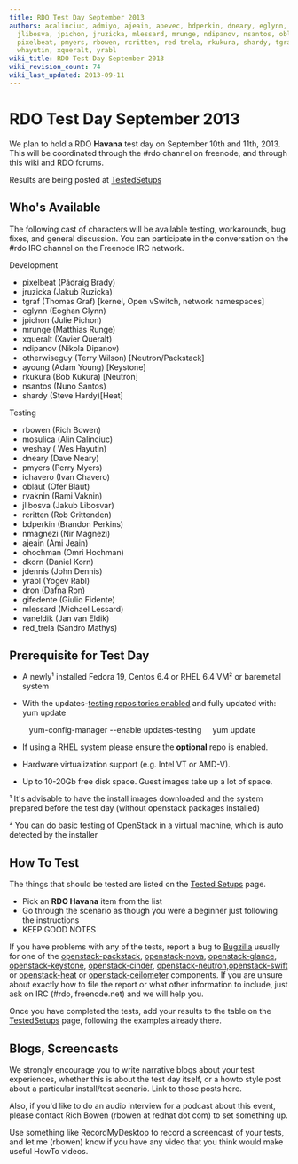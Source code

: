 ```yaml
---
title: RDO Test Day September 2013
authors: acalinciuc, admiyo, ajeain, apevec, bdperkin, dneary, eglynn, hateya, ichavero,
  jlibosva, jpichon, jruzicka, mlessard, mrunge, ndipanov, nsantos, oblaut, otherwiseguy,
  pixelbeat, pmyers, rbowen, rcritten, red trela, rkukura, shardy, tgraf, vaneldik,
  whayutin, xqueralt, yrabl
wiki_title: RDO Test Day September 2013
wiki_revision_count: 74
wiki_last_updated: 2013-09-11
---
```


# RDO Test Day September 2013

We plan to hold a RDO **Havana** test day on September 10th and 11th, 2013. This will be coordinated through the #rdo channel on freenode, and through this wiki and RDO forums.

Results are being posted at [TestedSetups](TestedSetups)

## Who's Available

The following cast of characters will be available testing, workarounds, bug fixes, and general discussion. You can participate in the conversation on the #rdo IRC channel on the Freenode IRC network.

Development

*   pixelbeat (Pádraig Brady)
*   jruzicka (Jakub Ruzicka)
*   tgraf (Thomas Graf) [kernel, Open vSwitch, network namespaces]
*   eglynn (Eoghan Glynn)
*   jpichon (Julie Pichon)
*   mrunge (Matthias Runge)
*   xqueralt (Xavier Queralt)
*   ndipanov (Nikola Dipanov)
*   otherwiseguy (Terry Wilson) [Neutron/Packstack]
*   ayoung (Adam Young) [Keystone]
*   rkukura (Bob Kukura) [Neutron]
*   nsantos (Nuno Santos)
*   shardy (Steve Hardy)[Heat]

Testing

*   rbowen (Rich Bowen)
*   mosulica (Alin Calinciuc)
*   weshay ( Wes Hayutin)
*   dneary (Dave Neary)
*   pmyers (Perry Myers)
*   ichavero (Ivan Chavero)
*   oblaut (Ofer Blaut)
*   rvaknin (Rami Vaknin)
*   jlibosva (Jakub Libosvar)
*   rcritten (Rob Crittenden)
*   bdperkin (Brandon Perkins)
*   nmagnezi (Nir Magnezi)
*   ajeain (Ami Jeain)
*   ohochman (Omri Hochman)
*   dkorn (Daniel Korn)
*   jdennis (John Dennis)
*   yrabl (Yogev Rabl)
*   dron (Dafna Ron)
*   gifedente (Giulio Fidente)
*   mlessard (Michael Lessard)
*   vaneldik (Jan van Eldik)
*   red_trela (Sandro Mathys)

## Prerequisite for Test Day

*   A newly¹ installed Fedora 19, Centos 6.4 or RHEL 6.4 VM² or baremetal system
*   With the updates-[testing repositories enabled](http://rdoproject.org/Repositories#Testing) and fully updated with: yum update

         yum-config-manager --enable updates-testing 
         yum update

*   If using a RHEL system please ensure the **optional** repo is enabled.
*   Hardware virtualization support (e.g. Intel VT or AMD-V).
*   Up to 10-20Gb free disk space. Guest images take up a lot of space.

¹ It's advisable to have the install images downloaded and the system prepared before the test day (without openstack packages installed)

² You can do basic testing of OpenStack in a virtual machine, which is auto detected by the installer

## How To Test

The things that should be tested are listed on the [Tested Setups](TestedSetups) page.

*   Pick an **RDO Havana** item from the list
*   Go through the scenario as though you were a beginner just following the instructions
*   KEEP GOOD NOTES

If you have problems with any of the tests, report a bug to [Bugzilla](https://bugzilla.redhat.com) usually for one of the [openstack-packstack](https://bugzilla.redhat.com/enter_bug.cgi?product=RDO&version=18&component=openstack-packstack), [openstack-nova](https://bugzilla.redhat.com/enter_bug.cgi?product=RDO&version=18&component=openstack-nova), [openstack-glance](https://bugzilla.redhat.com/enter_bug.cgi?product=RDO&version=18&component=openstack-glance), [openstack-keystone](https://bugzilla.redhat.com/enter_bug.cgi?product=RDO&version=18&component=openstack-keystone), [openstack-cinder](https://bugzilla.redhat.com/enter_bug.cgi?product=RDO&version=18&component=openstack-cinder), [openstack-neutron](https://bugzilla.redhat.com/enter_bug.cgi?product=RDO&version=18&component=openstack-neutron),[openstack-swift](https://bugzilla.redhat.com/enter_bug.cgi?product=RDO&version=18&component=openstack-swift) or [openstack-heat](https://bugzilla.redhat.com/enter_bug.cgi?product=RDO&version=18&component=openstack-heat) or [openstack-ceilometer](https://bugzilla.redhat.com/enter_bug.cgi?product=RDO&version=18&component=openstack-ceilometer) components. If you are unsure about exactly how to file the report or what other information to include, just ask on IRC (#rdo, freenode.net) and we will help you.

Once you have completed the tests, add your results to the table on the [TestedSetups](TestedSetups) page, following the examples already there.

## Blogs, Screencasts

We strongly encourage you to write narrative blogs about your test experiences, whether this is about the test day itself, or a howto style post about a particular install/test scenario. Link to those posts here.

Also, if you'd like to do an audio interview for a podcast about this event, please contact Rich Bowen (rbowen at redhat dot com) to set something up.

Use something like RecordMyDesktop to record a screencast of your tests, and let me (rbowen) know if you have any video that you think would make useful HowTo videos.
